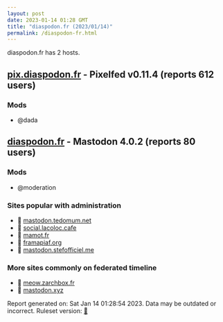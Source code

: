 ```yaml
---
layout: post
date: 2023-01-14 01:28 GMT
title: "diaspodon.fr (2023/01/14)"
permalink: /diaspodon-fr.html
---
```


diaspodon.fr has 2 hosts.

## [pix.diaspodon.fr](https://pix.diaspodon.fr) - Pixelfed v0.11.4 (reports 612 users)

### Mods
 * @dada

## [diaspodon.fr](https://diaspodon.fr) - Mastodon 4.0.2 (reports 80 users)

### Mods
 * @moderation

### Sites popular with administration

* 🐘 [mastodon.tedomum.net](/mastodon-tedomum-net.html)
* 🐘 [social.lacoloc.cafe](/social-lacoloc-cafe.html)
* 🐘 [mamot.fr](/mamot-fr.html)
* 🐘 [framapiaf.org](/framapiaf-org.html)
* 🐘 [mastodon.stefofficiel.me](/mastodon-stefofficiel-me.html)

### More sites commonly on federated timeline

* 🐘 [meow.zarchbox.fr](/meow-zarchbox-fr.html)
* 🐘 [mastodon.xyz](/mastodon-xyz.html)

Report generated on: Sat Jan 14 01:28:54 2023. Data may be outdated or incorrect.
Ruleset version: [🧁](/version-cupcake)

